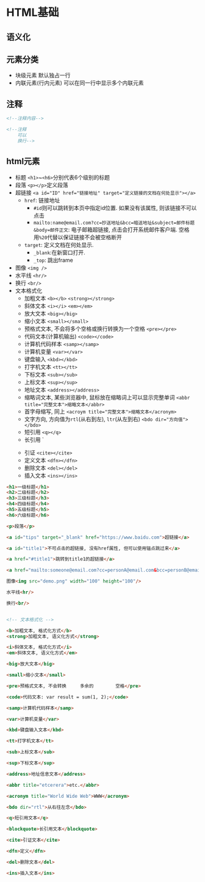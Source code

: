 # HTML基础


## 语义化

## 元素分类

* 块级元素
默认独占一行
* 内联元素(行内元素)
可以在同一行中显示多个内联元素

## 注释

```html
<!--注释内容-->

<!--注释
    可以
    换行-->
```

## html元素

* 标题
`<h1>`~`<h6>`分别代表6个级别的标题
* 段落
`<p></p>`定义段落
* 超链接
`<a id="ID" href="链接地址" target="定义链接的文档在何处显示"></a>`
    - `href`: 链接地址
        - `#id`则可以跳转到本页中指定id位置. 如果没有该属性, 则该链接不可以点击
        - `mailto:name@email.com?cc=抄送地址&bcc=暗送地址&subject=邮件标题&body=邮件正文`: 电子邮箱超链接, 点击会打开系统邮件客户端. 空格用`%20`代替以保证链接不会被空格断开
    - `target`: 定义文档在何处显示. 
        - `_blank`:在新窗口打开. 
        - `_top`: 跳出frame
* 图像
`<img />`
* 水平线
`<hr/>`
* 换行
`<br/>`
* 文本格式化
    - 加粗文本
    `<b></b>`
    `<strong></strong>`
    - 斜体文本
    `<i></i>`
    `<em></em>`
    - 放大文本
    `<big></big>`
    - 缩小文本
    `<small></small>`
    - 预格式文本, 不会将多个空格或换行转换为一个空格
    `<pre></pre>`
    - 代码文本(计算机输出)
    `<code></code>`
    - 计算机代码样本
    `<samp></samp>`
    - 计算机变量
    `<var></var>`
    - 键盘输入
    `<kbd></kbd>`
    - 打字机文本
    `<tt></tt>`
    - 下标文本
    `<sub></sub>`
    - 上标文本
    `<sup></sup>`
    - 地址文本
    `<address></address>`
    - 缩略词文本, 某些浏览器中, 鼠标放在缩略词上可以显示完整单词
    `<abbr title="完整文本">缩略文本</abbr>`
    - 首字母缩写, 同上
    `<acroym title="完整文本">缩略文本</acronym>`
    - 文字方向, 方向值为`rtl`(从右到左), `ltr`(从左到右)
    `<bdo dir="方向值"></bdo>`
    - 短引用
    `<q></q>`
    - 长引用
    `<blockquote></blockquote>
    - 引证
    `<cite></cite>`
    - 定义文本
    `<dfn></dfn>`
    - 删除文本
    `<del></del>`
    - 插入文本
    `<ins></ins>`



```html
<h1>一级标题</h1>
<h2>二级标题</h2>
<h3>三级标题</h3>
<h4>四级标题</h4>
<h5>五级标题</h5>
<h6>六级标题</h6>

<p>段落</p>

<a id="tips" target="_blank" href="https://www.baidu.com">超链接</a>

<a id="title1">不可点击的超链接, 没有href属性, 但可以使用锚点跳过来</a>

<a href="#title1">跳转到title1的超链接</a>

<a href="mailto:someone@email.com?cc=personA@email.com&bcc=personB@email.com&subject=Hello%20There&body=Hi%20all,%20You're%20good!">发送邮件</a>

图像<img src="demo.png" width="100" height="100"/>

水平线<hr/>

换行<br/>


<!-- 文本格式化 -->

<b>加粗文本, 格式化方式</b>
<strong>加粗文本, 语义化方式</strong>

<i>斜体文本, 格式化方式</i>
<em>斜体文本, 语义化方式</em>

<big>放大文本</big>

<small>缩小文本</small>

<pre>预格式文本, 不会转换     多余的        空格</pre>

<code>代码文本: var result = sum(1, 2);</code>

<samp>计算机代码样本</samp>

<var>计算机变量</var>

<kbd>键盘输入文本</kbd>

<tt>打字机文本</tt>

<sub>上标文本</sub>

<sup>下标文本</sup>

<address>地址信息文本</address>

<abbr title="etcerera">etc.</abbr>

<acronym title="World Wide Web">WWW</acronym>

<bdo dir="rtl">从右往左念</bdo>

<q>短引用文本</q>

<blockquote>长引用文本</blockquote>

<cite>引证文本</cite>

<dfn>定义</dfn>

<del>删除文本</del>

<ins>插入文本</ins>

```

